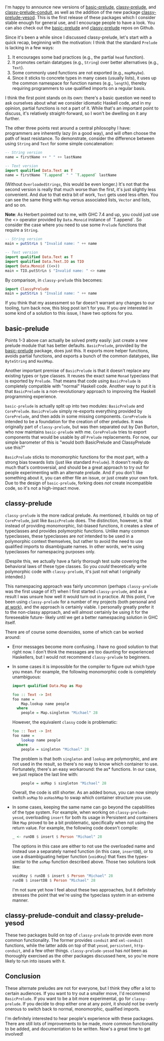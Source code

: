 I'm happy to announce new versions of [basic-prelude](http://hackage.haskell.org/package/basic-prelude), [classy-prelude](http://hackage.haskell.org/package/classy-prelude), and
[classy-prelude-conduit](http://hackage.haskell.org/package/classy-prelude-conduit), as well as the addition of the new package
[classy-prelude-yesod](http://hackage.haskell.org/package/classy-prelude-yesod).
This is the first release of these packages which I consider stable enough for
general use, and I encourage people to have a look. You can also check out the
[basic-prelude](http://github.com/snoyberg/basic-prelude) and
[classy-prelude](http://github.com/snoyberg/classy-prelude) repos on Github.

Since it's been a while since I discussed classy-prelude, let's start with a
quick recap, beginning with the motivation: I think that the standard `Prelude`
is lacking in a few ways:

1. It encourages some bad practices (e.g., the partial `head` function).
2. It promotes certain datatypes (e.g., `String`) over better alternatives (e.g., `Text`).
3. Some commonly used functions are not exported (e.g., `mapMaybe`).
4. Since it sticks to concrete types in many cases (usually lists), it uses up the common namespace for function names (e.g., `length`), thereby requiring programmers to use qualified imports on a regular basis.

I think the first point stands on its own: there's a basic question we need to
ask ourselves about what we consider idiomatic Haskell code, and in my opinion,
partial functions is not a part of it. While that's an important point to
discuss, it's relatively straight-forward, so I won't be dwelling on it any
further.

The other three points rest around a central philosophy I have: programmers are
inherently lazy (in a good way), and will often choose the path of least
resistance. To demonstrate, consider the difference between using `String` and
`Text` for some simple concatenation:

```haskell
-- String version
name = firstName ++ " " ++ lastName

-- Text version
import qualified Data.Text as T
name = firstName `T.append` " " `T.append` lastName
```

(Without `OverloadedStrings`, this would be even longer.) It's not that the
second version is really that much worse than the first, it's just slightly
less convenient. And due to that extra bit of work, `Text` gets used less
often. You can see the same thing with `Map` versus associated lists, `Vector`
and lists, and so on.

__Note__: As Herbert pointed out to me, with GHC 7.4 and up, you could just use
the \<\> operator provided by `Data.Monoid` instance of \`T.append\`. So
consider the case where you need to use some `Prelude` functions that require a
`String`.

```haskell
-- String version
main = putStrLn $ "Invalid name: " ++ name

-- Text version
import qualified Data.Text as T
import qualified Data.Text.IO as TIO
import Data.Monoid ((<>))
main = TIO.putStrLn $ "Invalid name: " <> name
```

By comparison, in `classy-prelude` this becomes:

```haskell
import ClassyPrelude
main = putStrLn $ "Invalid name: " ++ name
```

If you think that my assessment so far doesn't warrant any changes to our
tooling, turn back now, this blog post isn't for you. If you *are* interested
in some kind of a solution to this issue, I have two options for you.

## basic-prelude

Points 1-3 above can actually be solved pretty easily: just create a new
prelude module that has better defaults. `BasicPrelude`, provided by the
[basic-prelude](http://hackage.haskell.org/package/basic-prelude) package, does
just this. It exports more helper functions, avoids partial functions, and
exports a bunch of the common datatypes, like `ByteString` and `HashMap`.

Another important premise of `BasicPrelude` is that it doesn't replace any
existing types or type classes. It reuses the exact same `Monad` typeclass that
is exported by `Prelude`. That means that code using `BasicPrelude` is
completely compatible with "normal" Haskell code. Another way to put it is that
`BasicPrelude` is a non-revolutionary approach to improving the Haskell
programming experience.

`basic-prelude` is actually split up into two modules: `BasicPrelude` and
`CorePrelude`. `BasicPrelude` simply re-exports everything provided by
`CorePrelude`, and then adds in some missing components. `CorePrelude` is
intended to be a foundation for the creation of other preludes. It was
originally part of `classy-prelude`, but was then separated out by Dan Burton,
who now maintains `basic-prelude` with me. `CorePrelude` tries to export
components that would be usable by *all* `Prelude` replacements. For now, our
simple barometer of this is "would both BasicPrelude and ClassyPrelude use
this?"

`BasicPrelude` sticks to monomorphic functions for the most part, with a strong
bias towards lists (just like standard `Prelude`). It doesn't really do much
that's controversial, and should be a great approach to try out for people
experimenting with an alternate prelude. And if you don't like something about
it, you can either file an issue, or just create your own fork. Due to the
design of `basic-prelude`, forking does *not* create incompatible code, so it's
not a high-impact move.

## classy-prelude

`classy-prelude` is the more radical prelude. As mentioned, it builds on top of
`CorePrelude`, just like `BasicPrelude` does. The distinction, however, is that
instead of providing monomorphic, list-biased functions, it creates a slew of
typeclasses and provides polymorphic functions. Unlike many common typeclasses,
these typeclasses are *not* intended to be used in a polymorphic context
themselves, but rather to avoid the need to use qualified imports to
disambiguate names. In other words, we're using typeclasses for namespacing
purposes only.

(Despite this, we actually have a fairly thorough test suite covering the
behavioral laws of these type classes. So you *could* theoretically write
polymorphic code with `classy-prelude`, it's just not what I originally
intended.)

This namespacing approach was fairly uncommon (perhaps `classy-prelude` was the
first usage of it?) when I first started `classy-prelude`, and as a result I
was unsure how well it would turn out in practice. At this point, I've been
using `classy-prelude` for a number of my projects (both personal and [at
work](http://fpcomplete.com/)), and the approach is certainly viable. I
personally greatly prefer it to the non-classy approach, and will almost
certainly be using it for the foreseeable future- likely until we get a better
namespacing solution in GHC itself.

There are of course some downsides, some of which can be worked around:

*   Error messages become more confusing. I have no good solution to that right
    now. I don't think the messages are too daunting for experienced Haskellers,
    but I would not recommend `classy-prelude` to beginners.

*   In some cases it is impossible for the compiler to figure out which type
    you mean. For example, the following monomorphic code is completely
    unambiguous:

    ```haskell
    import qualified Data.Map as Map

    foo :: Text -> Int
    foo name =
        Map.lookup name people
      where
        people = Map.singleton "Michael" 28
    ```

    However, the equivalent `classy` code is problematic:

    ```haskell
    foo :: Text -> Int
    foo name =
        lookup name people
      where
        people = singleton "Michael" 28
    ```

    The problem is that both `singleton` and `lookup` are polymorphic, and are not
    used in the result, so there's no way to know which container to use.
    Fortunately, there's an easy workaround: the as* functions. In our case, we
    just replace the last line with:

    ```haskell
        people = asMap $ singleton "Michael" 28
    ```

    Overall, the code is still shorter. As an added bonus, you can now simply
    switch `asMap` to `asHashMap` to swap which container structure you use.

*   In some cases, keeping the same name can go beyond the capabilities of the
    type system. For example, when working on `classy-prelude-yesod`,
    overloading `insert` for both its usage in Persistent and containers like `Map`
    proved to be a bit problematic, specifically when not using the return value.
    For example, the following code doesn't compile:

    ```haskell
    _ <- runDB $ insert $ Person "Michael" 28
    ```

    The options in this case are either to not use the overloaded name and
    instead use a separately named function (in this case, `insertDB`), or to use a
    disambiguating helper function (`voidKey`) that fixes the types- similar to the `asMap`
    function described above. Those two solutions look like:

    ```haskell
    voidKey $ runDB $ insert $ Person "Michael" 28
    runDB $ insertDB $ Person "Michael" 28
    ```

    I'm not sure yet how I feel about these two approaches, but it definitely
    stresses the point that we're using the typeclass system in an extreme manner.

## classy-prelude-conduit and classy-prelude-yesod

These two packages build on top of `classy-prelude` to provide even more common
functionality. The former provides `conduit` and `xml-conduit` functions, while
the latter adds on top of that `yesod`, `persistent`, `http-conduit`, and a few
other things. `classy-prelude-yesod` has *not* been as thoroughly exercised as
the other packages discussed here, so you're more likely to run into issues
with it.

## Conclusion

These alternate preludes are not for everyone, but I think they offer a lot to
certain audiences. If you want to try out a smaller move, I'd recommend
`BasicPrelude`. If you want to be a bit more experimental, go for
`classy-prelude`. If you decide to drop either one at any point, it should not
be overly onerous to switch back to normal, monomorphic, qualified imports.

I'm definitely interested to hear people's experience with these packages.
There are still lots of improvements to be made, more common functionality to
be added, and documentation to be written. Now's a great time to get involved!
